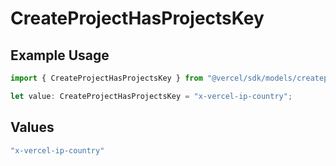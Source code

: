 # CreateProjectHasProjectsKey

## Example Usage

```typescript
import { CreateProjectHasProjectsKey } from "@vercel/sdk/models/createprojectop.js";

let value: CreateProjectHasProjectsKey = "x-vercel-ip-country";
```

## Values

```typescript
"x-vercel-ip-country"
```